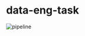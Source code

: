 # data-eng-task

![pipeline](https://github.com/user-attachments/assets/2eca4273-3c04-4190-876e-0eb893ec0d6e)
